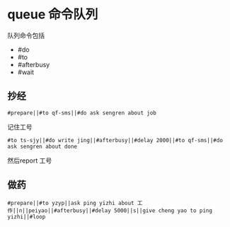 # queue 命令队列

队列命令包括

* #do
* #to
* #afterbusy
* #wait

## 抄经

```
#prepare||#to qf-sms||#do ask sengren about job
```
记住工号

```
#to ts-sjy||#do write jing||#afterbusy||#delay 2000||#to qf-sms||#do ask sengren about done
```
然后report 工号

## 做药

```
#prepare||#to yzyp||ask ping yizhi about 工作||n||peiyao||#afterbusy||#delay 5000||s||give cheng yao to ping yizhi||#loop
```